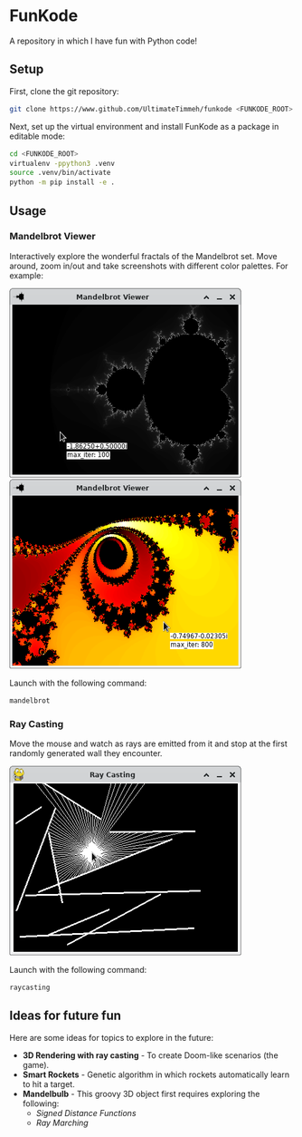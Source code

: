 # FunKode

A repository in which I have fun with Python code!

## Setup

First, clone the git repository:

```bash
git clone https://www.github.com/UltimateTimmeh/funkode <FUNKODE_ROOT>
```

Next, set up the virtual environment and install FunKode as a package in editable mode:

```bash
cd <FUNKODE_ROOT>
virtualenv -ppython3 .venv
source .venv/bin/activate
python -m pip install -e .
```

## Usage

### Mandelbrot Viewer

Interactively explore the wonderful fractals of the Mandelbrot set. Move around, zoom in/out
and take screenshots with different color palettes. For example:

![Mandelbrot set with GRAYSCALE palette](screenshots/mandelbrot_viewer_0.png)
![Zoomed in Mandelbrot set with FIRE palette](screenshots/mandelbrot_viewer_1.png)

Launch with the following command:

```bash
mandelbrot
```

### Ray Casting

Move the mouse and watch as rays are emitted from it and stop at the first randomly generated
wall they encounter.

![Ray Casting](screenshots/ray_casting_0.png)

Launch with the following command:

```bash
raycasting
```

## Ideas for future fun

Here are some ideas for topics to explore in the future:

- **3D Rendering with ray casting** - To create Doom-like scenarios (the game).
- **Smart Rockets** - Genetic algorithm in which rockets automatically learn to hit a target.
- **Mandelbulb** - This groovy 3D object first requires exploring the following:
  - *Signed Distance Functions*
  - *Ray Marching*
